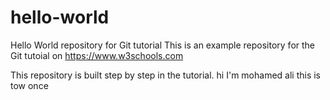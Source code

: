 # hello-world
Hello World repository for Git tutorial
This is an example repository for the Git tutoial on https://www.w3schools.com

This repository is built step by step in the tutorial. 
hi I'm mohamed ali 
this is tow once 

